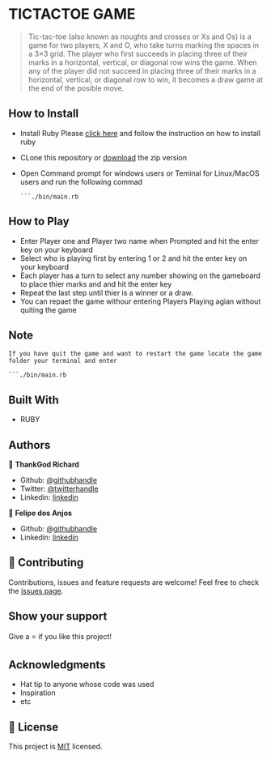 # TICTACTOE GAME

> Tic-tac-toe (also known as noughts and crosses or Xs and Os) is a game for two players, X and O, who take turns marking the spaces in a 3×3 grid. The player who first succeeds in placing three of their marks in a horizontal, vertical, or diagonal row wins the game. When any of the player did not succeed in placing three of their marks in a horizontal, vertical, or diagonal row to win, it becomes a draw game at the end of the posible move.


## How to Install

- Install Ruby
    Please [click here](https://www.ruby-lang.org/en/documentation/installation/) and follow the instruction on how to install ruby
    
- CLone this repository or [download](https://github.com/thankgodr/TicTacToe/archive/development.zip) the zip version

- Open Command prompt for windows users or Teminal for Linux/MacOS users and run the following commad

    ```cd TICTACTOE
    ```./bin/main.rb

## How to Play

- Enter Player one and Player two name when Prompted and hit the enter key on your keyboard
- Select who is playing first by entering 1 or 2 and hit the enter key on your keyboard
- Each player has a turn to select any number showing on the gameboard to place thier marks and and hit the enter key
- Repeat the last step until thier is a winner or a draw.
- You can repaet the game withour entering Players Playing agian without quiting the game

 ## Note
    If you have quit the game and want to restart the game locate the game folder your terminal and enter

    ```./bin/main.rb

    

## Built With

- RUBY

## Authors

👤 **ThankGod Richard**

- Github: [@githubhandle](https://github.com/thankgodr)
- Twitter: [@twitterhandle](https://twitter.com/thankgodrichard)
- Linkedin: [linkedin](https://linkedin.com/in/thankgodr)

👤 **Felipe dos Anjos**

- Github: [@githubhandle](https://github.com/fc-anjos)
- Linkedin: [linkedin](https://www.linkedin.com/in/felipe-cavalheiro-dos-anjos-4792a8176/)

## 🤝 Contributing
Contributions, issues and feature requests are welcome!
Feel free to check the [issues page](issues/).

## Show your support
Give a ⭐️ if you like this project!

## Acknowledgments
- Hat tip to anyone whose code was used
- Inspiration
- etc

## 📝 License

This project is [MIT](lic.url) licensed.
